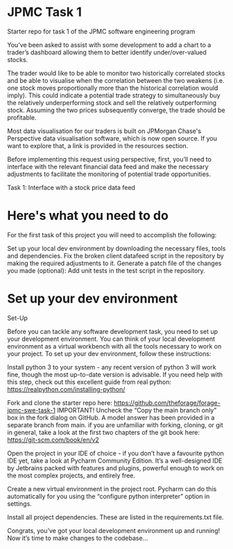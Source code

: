 # JPMC Task 1
Starter repo for task 1 of the JPMC software engineering program


You’ve been asked to assist with some development to add a chart to a trader’s dashboard allowing them to better identify under/over-valued stocks.

The trader would like to be able to monitor two historically correlated stocks and be able to visualise when the correlation between the two weakens (i.e. one stock moves proportionally more than the historical correlation would imply). This could indicate a potential trade strategy to simultaneously buy the relatively underperforming stock and sell the relatively outperforming stock. Assuming the two prices subsequently converge, the trade should be profitable.

Most data visualisation for our traders is built on JPMorgan Chase's Perspective data visualisation software, which is now open source. If you want to explore that, a link is provided in the resources section.

Before implementing this request using perspective, first, you’ll need to interface with the relevant financial data feed and make the necessary adjustments to facilitate the monitoring of potential trade opportunities.


Task 1: Interface with a stock price data feed

<h1>
Here's what you need to do</h1>
For the first task of this project you will need to accomplish the following:

Set up your local dev environment by downloading the necessary files, tools and dependencies.
Fix the broken client datafeed script in the repository by making the required adjustments to it.
Generate a patch file of the changes you made
(optional): Add unit tests in the test script in the repository.

<h1>Set up your dev environment</h1>
Set-Up

Before you can tackle any software development task, you need to set up your development environment. You can think of your local development environment as a virtual workbench with all the tools necessary to work on your project. To set up your dev environment, follow these instructions:

Install python 3 to your system - any recent version of python 3 will work fine, though the most up-to-date version is advisable. If you need help with this step, check out this excellent guide from real python: https://realpython.com/installing-python/
 
Fork and clone the starter repo here: https://github.com/theforage/forage-jpmc-swe-task-1
IMPORTANT! Uncheck the “Copy the main branch only” box in the fork dialog on GitHub. A model answer has been provided in a separate branch from main.
if you are unfamiliar with forking, cloning, or git in general, take a look at the first two chapters of the git book here: https://git-scm.com/book/en/v2
 
Open the project in your IDE of choice - if you don’t have a favourite python IDE yet, take a look at Pycharm Community Edition. It’s a well-designed IDE by Jetbrains packed with features and plugins, powerful enough to work on the most complex projects, and entirely free.
 
Create a new virtual environment in the project root. Pycharm can do this automatically for you using the “configure python interpreter” option in settings.
 
Install all project dependencies. These are listed in the requirements.txt file.
 
Congrats, you’ve got your local development environment up and running! Now it’s time to make changes to the codebase…


